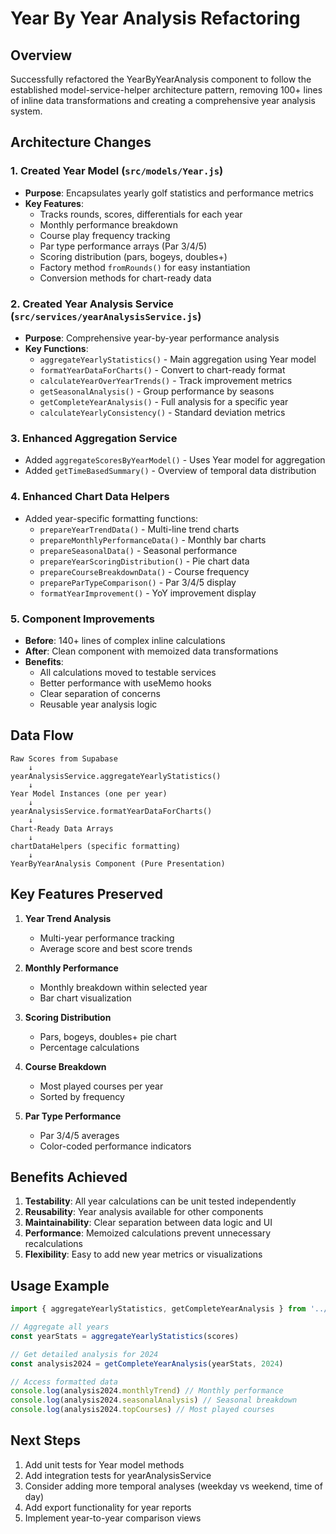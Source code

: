 # Year By Year Analysis Refactoring

## Overview
Successfully refactored the YearByYearAnalysis component to follow the established model-service-helper architecture pattern, removing 100+ lines of inline data transformations and creating a comprehensive year analysis system.

## Architecture Changes

### 1. Created Year Model (`src/models/Year.js`)
- **Purpose**: Encapsulates yearly golf statistics and performance metrics
- **Key Features**:
  - Tracks rounds, scores, differentials for each year
  - Monthly performance breakdown
  - Course play frequency tracking
  - Par type performance arrays (Par 3/4/5)
  - Scoring distribution (pars, bogeys, doubles+)
  - Factory method `fromRounds()` for easy instantiation
  - Conversion methods for chart-ready data

### 2. Created Year Analysis Service (`src/services/yearAnalysisService.js`)
- **Purpose**: Comprehensive year-by-year performance analysis
- **Key Functions**:
  - `aggregateYearlyStatistics()` - Main aggregation using Year model
  - `formatYearDataForCharts()` - Convert to chart-ready format
  - `calculateYearOverYearTrends()` - Track improvement metrics
  - `getSeasonalAnalysis()` - Group performance by seasons
  - `getCompleteYearAnalysis()` - Full analysis for a specific year
  - `calculateYearlyConsistency()` - Standard deviation metrics

### 3. Enhanced Aggregation Service
- Added `aggregateScoresByYearModel()` - Uses Year model for aggregation
- Added `getTimeBasedSummary()` - Overview of temporal data distribution

### 4. Enhanced Chart Data Helpers
- Added year-specific formatting functions:
  - `prepareYearTrendData()` - Multi-line trend charts
  - `prepareMonthlyPerformanceData()` - Monthly bar charts
  - `prepareSeasonalData()` - Seasonal performance
  - `prepareYearScoringDistribution()` - Pie chart data
  - `prepareCourseBreakdownData()` - Course frequency
  - `prepareParTypeComparison()` - Par 3/4/5 display
  - `formatYearImprovement()` - YoY improvement display

### 5. Component Improvements
- **Before**: 140+ lines of complex inline calculations
- **After**: Clean component with memoized data transformations
- **Benefits**:
  - All calculations moved to testable services
  - Better performance with useMemo hooks
  - Clear separation of concerns
  - Reusable year analysis logic

## Data Flow

```
Raw Scores from Supabase
    ↓
yearAnalysisService.aggregateYearlyStatistics()
    ↓
Year Model Instances (one per year)
    ↓
yearAnalysisService.formatYearDataForCharts()
    ↓
Chart-Ready Data Arrays
    ↓
chartDataHelpers (specific formatting)
    ↓
YearByYearAnalysis Component (Pure Presentation)
```

## Key Features Preserved

1. **Year Trend Analysis**
   - Multi-year performance tracking
   - Average score and best score trends

2. **Monthly Performance**
   - Monthly breakdown within selected year
   - Bar chart visualization

3. **Scoring Distribution**
   - Pars, bogeys, doubles+ pie chart
   - Percentage calculations

4. **Course Breakdown**
   - Most played courses per year
   - Sorted by frequency

5. **Par Type Performance**
   - Par 3/4/5 averages
   - Color-coded performance indicators

## Benefits Achieved

1. **Testability**: All year calculations can be unit tested independently
2. **Reusability**: Year analysis available for other components
3. **Maintainability**: Clear separation between data logic and UI
4. **Performance**: Memoized calculations prevent unnecessary recalculations
5. **Flexibility**: Easy to add new year metrics or visualizations

## Usage Example

```javascript
import { aggregateYearlyStatistics, getCompleteYearAnalysis } from '../services/yearAnalysisService'

// Aggregate all years
const yearStats = aggregateYearlyStatistics(scores)

// Get detailed analysis for 2024
const analysis2024 = getCompleteYearAnalysis(yearStats, 2024)

// Access formatted data
console.log(analysis2024.monthlyTrend) // Monthly performance
console.log(analysis2024.seasonalAnalysis) // Seasonal breakdown
console.log(analysis2024.topCourses) // Most played courses
```

## Next Steps

1. Add unit tests for Year model methods
2. Add integration tests for yearAnalysisService
3. Consider adding more temporal analyses (weekday vs weekend, time of day)
4. Add export functionality for year reports
5. Implement year-to-year comparison views
